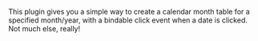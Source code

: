 This plugin gives you a simple way to create a calendar month table for a specified month/year, with a bindable click event when a date is clicked. Not much else, really!